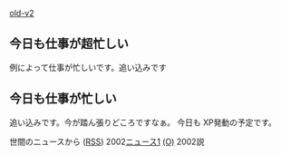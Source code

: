 [old-v2](ig020927-orig.html)

## 今日も仕事が超忙しい

例によって仕事が忙しいです。追い込みです






## 今日も仕事が忙しい


追い込みです。今が踏ん張りどころですなぁ。
今日も XP発動の予定です。



世間のニュースから ([RSS](ig020927-news.xml)) 2002[ニュース1](URI1) [(O)](URI1) 2002説